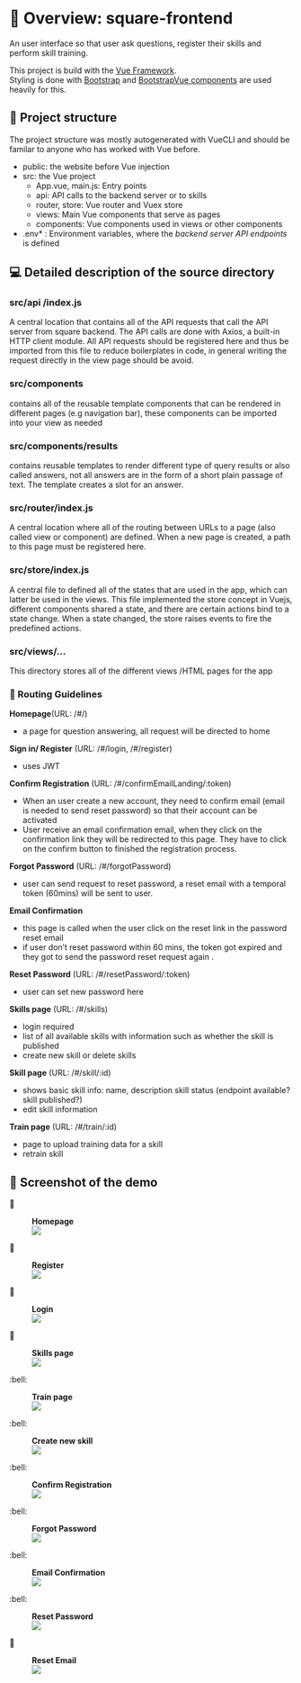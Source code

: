 # :rocket: Overview: square-frontend
An user interface so that user ask questions, register their skills and perform skill training.

This project is build with the [Vue Framework](https://vuejs.org/v2/guide/index.html).  
Styling is done with [Bootstrap](https://getbootstrap.com/docs/4.0/getting-started/introduction/) and [BootstrapVue components](https://bootstrap-vue.js.org/docs/components/) are used heavily for this. 

## :triangular_flag_on_post: Project structure
The project structure was mostly autogenerated with VueCLI and should be familar to anyone who has worked with Vue before.

* public: the website before Vue injection  
* src: the Vue project  
    * App.vue, main.js: Entry points  
    * api: API calls to the backend server or to skills  
    * router, store: Vue router and Vuex store  
    * views: Main Vue components that serve as pages  
    * components: Vue components used in views or other components
* .env* : Environment variables, where the *backend server API endpoints* is defined


## :computer:  Detailed description of the source directory
### src/api /index.js 

A central location that contains all of the API requests that call the API server from square backend. The API calls are done with Axios, a built-in HTTP client module. All API requests should be registered here and thus be imported from this file to reduce boilerplates in code, in general writing the request directly in the view page should be avoid.

### src/components  

contains all of the reusable template components that can be rendered in different pages (e.g navigation bar), these components can be imported into your view as needed

### src/components/results

contains reusable templates to render different type of query results or also called answers, not all answers are in the form of a short plain passage of text. The template creates a slot for an answer.

### src/router/index.js

A central location where all of the routing between URLs to a page (also called view or component) are defined. When a new page is created, a path to this page must be registered here.


### src/store/index.js
A central file to defined all of the states that are used in the app, which can latter be used in the views. This file implemented the store concept in Vuejs, different components shared a state, and there are certain actions bind to a state change. When a state changed, the store raises events to fire the predefined actions. 

### src/views/…
This directory stores all of the different views /HTML pages for the app

### :memo: Routing Guidelines 
__Homepage__(URL: /#/)  
* a page for question answering, all request will be directed to home

__Sign in/ Register__ (URL: /#/login, /#/register)
* uses JWT  

__Confirm Registration__ (URL: /#/confirmEmailLanding/:token)  
* When an user create a new account, they need to confirm email (email is needed to send reset password) so that their account can be activated
* User receive an email confirmation email, when they click on the confirmation link they will be redirected to this page. They have to click on the confirm button to finished the registration process.

__Forgot Password__ (URL: /#/forgotPassword)
* user can send request to reset password, a reset email with a temporal token (60mins) will be sent to user. 

__Email Confirmation__
* this page is called when the user click on the reset link in the password reset email
* if user don’t reset password within 60 mins, the token got expired and they got to send the password reset request again .   

__Reset Password__ (URL: /#/resetPassword/:token)  
* user can set new password here  

__Skills page__ (URL: /#/skills)
* login required
* list of all available skills with information such as whether the skill is published
* create new skill or delete skills  

__Skill page__ (URL: /#/skill/:id)  
* shows basic skill info: name, description skill status (endpoint available? skill published?)
* edit skill information   

__Train page__ (URL: /#/train/:id) 
* page to upload training data for a skill  
* retrain skill

## :triangular_flag_on_post: Screenshot of the demo
:bell:<figure>
  <figcaption><b>Homepage</b></figcaption><img
  src="https://github.com/UKPLab/square-core/blob/master/doc/home.PNG"> 
</figure>

:bell:<figure>
     <figcaption><b>Register</b></figcaption>
  <img
  src="https://github.com/UKPLab/square-core/blob/master/doc/userRegistration.PNG">
</figure>

:bell:<figure>
     <figcaption><b>Login</b></figcaption>
  <img
  src="https://github.com/UKPLab/square-core/blob/master/doc/login.PNG">
</figure>

:bell:<figure>
     <figcaption><b>Skills page</b></figcaption>
  <img
  src="https://github.com/UKPLab/square-core/blob/master/doc/skills.PNG">
</figure>
:bell:<figure>
     <figcaption><b>Train page</b></figcaption>
  <img
  src="https://github.com/UKPLab/square-core/blob/master/doc/train_skill.PNG">
</figure>
:bell:<figure>
     <figcaption><b>Create new skill</b></figcaption>
  <img
  src="https://github.com/UKPLab/square-core/blob/master/doc/newskill.PNG">
</figure>
:bell:<figure>
     <figcaption><b>Confirm Registration</b></figcaption>
  <img
  src="https://github.com/UKPLab/square-core/blob/master/doc/emailConfirmation.PNG">
</figure>
:bell:<figure>
     <figcaption><b>Forgot Password</b></figcaption>
  <img
  src="https://github.com/UKPLab/square-core/blob/master/doc/resetEmailRequest.PNG">
</figure>
:bell:<figure>
     <figcaption><b>Email Confirmation</b></figcaption>
  <img
  src="https://github.com/UKPLab/square-core/blob/master/doc/reset%20email.PNG">
</figure>
:bell:<figure>
     <figcaption><b>Reset Password</b></figcaption>
  <img
  src="https://github.com/UKPLab/square-core/blob/master/doc/resetEmailRequest.PNG">
</figure>

:bell:<figure>
     <figcaption><b>Reset Email</b></figcaption>
  <img
  src="https://github.com/UKPLab/square-core/blob/master/doc/reset%20email.PNG">
</figure>
